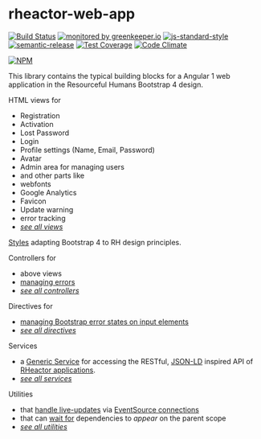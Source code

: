 # rheactor-web-app

[![Build Status](https://travis-ci.org/ResourcefulHumans/rheactor-web-app.svg?branch=master)](https://travis-ci.org/ResourcefulHumans/rheactor-web-app)
[![monitored by greenkeeper.io](https://img.shields.io/badge/greenkeeper.io-monitored-brightgreen.svg)](http://greenkeeper.io/) 
[![js-standard-style](https://img.shields.io/badge/code%20style-standard-brightgreen.svg)](http://standardjs.com/)
[![semantic-release](https://img.shields.io/badge/semver-semantic%20release-e10079.svg)](https://github.com/semantic-release/semantic-release)
[![Test Coverage](https://codeclimate.com/github/ResourcefulHumans/rheactor-web-app/badges/coverage.svg)](https://codeclimate.com/github/ResourcefulHumans/rheactor-web-app/coverage)
[![Code Climate](https://codeclimate.com/github/ResourcefulHumans/rheactor-web-app/badges/gpa.svg)](https://codeclimate.com/github/ResourcefulHumans/rheactor-web-app)

[![NPM](https://nodei.co/npm/rheactor-web-app.png?downloads=true&downloadRank=true&stars=true)](https://nodei.co/npm/rheactor-web-app/)

This library contains the typical building blocks for a Angular 1 web application in the Resourceful Humans Bootstrap 4 design.

HTML views for

 - Registration
 - Activation
 - Lost Password
 - Login
 - Profile settings (Name, Email, Password)
 - Avatar
 - Admin area for managing users
 - and other parts like
  - webfonts
  - Google Analytics
  - Favicon
  - Update warning
  - error tracking
 - *[see all views](https://github.com/ResourcefulHumans/rheactor-web-app/tree/master/includes)*
 
[Styles](https://github.com/ResourcefulHumans/rheactor-web-app/tree/master/scss) adapting Bootstrap 4 to RH design principles.

Controllers for

 - above views
 - [managing errors](https://github.com/ResourcefulHumans/rheactor-web-app/blob/master/js/controller/bluebird.js)
 - *[see all controllers](https://github.com/ResourcefulHumans/rheactor-web-app/tree/master/js/controller)* 

Directives for

 - [managing Bootstrap error states on input elements](https://github.com/ResourcefulHumans/rheactor-web-app/blob/master/js/directives/bootstrap-error-states.js)
 - *[see all directives](https://github.com/ResourcefulHumans/rheactor-web-app/blob/master/js/directives/)*
 
Services

 - a [Generic Service](https://github.com/ResourcefulHumans/rheactor-web-app/blob/master/js/services/generic.js) for accessing the RESTful, [JSON-LD](http://json-ld.org/) inspired API of [RHeactor applications](https://github.com/RHeactor).
 - *[see all services](https://github.com/ResourcefulHumans/rheactor-web-app/blob/master/js/services/)*
 
Utilities
 
 - that [handle live-updates](https://github.com/ResourcefulHumans/rheactor-web-app/blob/master/js/util/live-collection.js) via [EventSource connections](https://github.com/ResourcefulHumans/rheactor-web-app/blob/master/js/util/event-source-connection.js)
 - that can [wait for](https://github.com/ResourcefulHumans/rheactor-web-app/blob/master/js/util/wait-for.js) dependencies to *appear* on the parent scope
 - *[see all utilities](https://github.com/ResourcefulHumans/rheactor-web-app/tree/master/js/util)*
